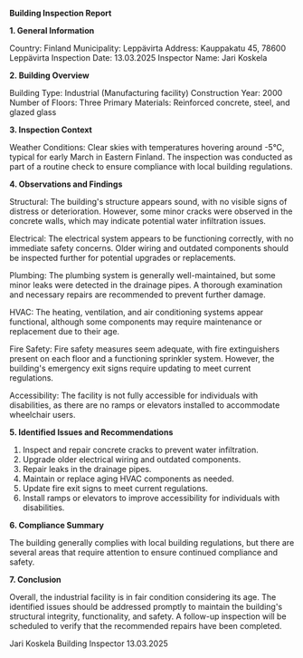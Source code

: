  **Building Inspection Report**

**1. General Information**

Country: Finland
Municipality: Leppävirta
Address: Kauppakatu 45, 78600 Leppävirta
Inspection Date: 13.03.2025
Inspector Name: Jari Koskela

**2. Building Overview**

Building Type: Industrial (Manufacturing facility)
Construction Year: 2000
Number of Floors: Three
Primary Materials: Reinforced concrete, steel, and glazed glass

**3. Inspection Context**

Weather Conditions: Clear skies with temperatures hovering around -5°C, typical for early March in Eastern Finland. The inspection was conducted as part of a routine check to ensure compliance with local building regulations.

**4. Observations and Findings**

Structural: The building's structure appears sound, with no visible signs of distress or deterioration. However, some minor cracks were observed in the concrete walls, which may indicate potential water infiltration issues.

Electrical: The electrical system appears to be functioning correctly, with no immediate safety concerns. Older wiring and outdated components should be inspected further for potential upgrades or replacements.

Plumbing: The plumbing system is generally well-maintained, but some minor leaks were detected in the drainage pipes. A thorough examination and necessary repairs are recommended to prevent further damage.

HVAC: The heating, ventilation, and air conditioning systems appear functional, although some components may require maintenance or replacement due to their age.

Fire Safety: Fire safety measures seem adequate, with fire extinguishers present on each floor and a functioning sprinkler system. However, the building's emergency exit signs require updating to meet current regulations.

Accessibility: The facility is not fully accessible for individuals with disabilities, as there are no ramps or elevators installed to accommodate wheelchair users.

**5. Identified Issues and Recommendations**

1. Inspect and repair concrete cracks to prevent water infiltration.
2. Upgrade older electrical wiring and outdated components.
3. Repair leaks in the drainage pipes.
4. Maintain or replace aging HVAC components as needed.
5. Update fire exit signs to meet current regulations.
6. Install ramps or elevators to improve accessibility for individuals with disabilities.

**6. Compliance Summary**

The building generally complies with local building regulations, but there are several areas that require attention to ensure continued compliance and safety.

**7. Conclusion**

Overall, the industrial facility is in fair condition considering its age. The identified issues should be addressed promptly to maintain the building's structural integrity, functionality, and safety. A follow-up inspection will be scheduled to verify that the recommended repairs have been completed.

Jari Koskela
Building Inspector
13.03.2025